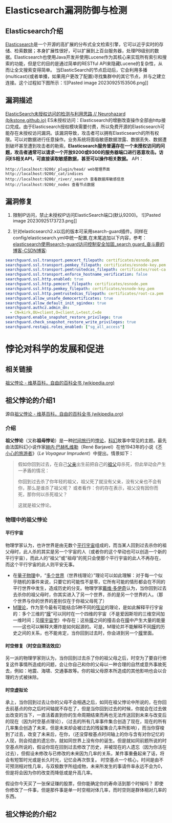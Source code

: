 # Elasticsearch漏洞防御与检测
## Elasticsearch介绍
[Elasticsearch](https://so.csdn.net/so/search?q=Elasticsearch&spm=1001.2101.3001.7020)是一个开源的高扩展的分布式全文检索引擎，它可以近乎实时的存储、检索数据；本身扩展性很好，可以扩展到上百台服务器，处理PB级别的数据。Elasticsearch也使用Java开发并使用Lucene作为其核心来实现所有索引和搜索的功能，但是它的目的是通过简单的RESTful API来隐藏Lucene的复杂性，从而让全文搜索变得简单。
当ElasticSearch的节点启动后，它会利用多播(multicast)(或者单播，如果用户更改了配置)寻找集群中的其它节点，并与之建立连接。这个过程如下图所示：![[Pasted image 20230925153506.png]]
## 漏洞描述
[ElasticSearch未授权访问的检测与利用思路 // Neurohazard (blkstone.github.io)](https://blkstone.github.io/2017/09/27/elasticsearch-unauthorized-access/)
ES未授权访问：Elasticsearch的增删改查操作全部由http接口完成。由于Elasticsearch授权模块需要付费，所以免费开源的Elasticsearch可能存在未授权访问漏洞。该漏洞导致，攻击者可以拥有Elasticsearch的所有权限。可以对数据进行任意操作。业务系统将面临敏感数据泄露、数据丢失、数据遭到破坏甚至遭到攻击者的勒索。**Elasticsearch服务普遍存在一个未授权访问的问题，攻击者通常可以请求一个开放9200或9300的服务器端口进行恶意攻击。访问ES相关API，可直接读取敏感数据，甚至可以操作相关数据。**
API：
```http
http://localhost:9200/_plugin/head/ web管理界面 http://localhost:9200/_cat/indices http://localhost:9200/_river/_search 查看数据库敏感信息 http://localhost:9200/_nodes 查看节点数据
```

## 漏洞修复

1. 限制IP访问，禁止未授权IP访问ElasticSearch端口(默认9200)。
   ![[Pasted image 20230925173723.png]]

1. 针对elasticsearch2.x以后的版本可采用search-guard插件。同样在config/elasticsearch.yml中统一配置,在末尾追加以下内容，参考：[elasticsearch使用search-guard访问控制安全加固_search guard_奋斗鹿的博客-CSDN博客](https://blog.csdn.net/lu_wei_wei/article/details/100727090):
```yml
searchguard.ssl.transport.pemcert_filepath: certificates/esnode.pem
searchguard.ssl.transport.pemkey_filepath: certificates/esnode-key.pem
searchguard.ssl.transport.pemtrustedcas_filepath: certificates/root-ca.pem
searchguard.ssl.transport.enforce_hostname_verification: false
searchguard.ssl.http.enabled: true
searchguard.ssl.http.pemcert_filepath: certificates/esnode.pem
searchguard.ssl.http.pemkey_filepath: certificates/esnode-key.pem
searchguard.ssl.http.pemtrustedcas_filepath: certificates/root-ca.pem
searchguard.allow_unsafe_democertificates: true
searchguard.allow_default_init_sgindex: true
searchguard.authcz.admin_dn:
  - CN=kirk,OU=client,O=client,L=test,C=de
searchguard.enable_snapshot_restore_privilege: true
searchguard.check_snapshot_restore_write_privileges: true
searchguard.restapi.roles_enabled: ["sg_all_access"]
```

# 悖论对科学的发展和促进
## 相关链接
[祖父悖论 - 维基百科，自由的百科全书 (wikipedia.org)](https://zh.wikipedia.org/zh-cn/%E7%A5%96%E7%88%B6%E6%82%96%E8%AB%96)
## 祖父悖论的介绍1
源自[祖父悖论 - 维基百科，自由的百科全书 (wikipedia.org)](https://zh.wikipedia.org/zh-cn/%E7%A5%96%E7%88%B6%E6%82%96%E8%AB%96)
### 介绍
**祖父悖论**（又称**祖母悖论**）是一种[时间旅行](https://zh.wikipedia.org/wiki/%E6%97%B6%E9%97%B4%E6%97%85%E8%A1%8C "时间旅行")的[悖论](https://zh.wikipedia.org/wiki/%E6%82%96%E8%AE%BA "悖论")，[科幻](https://zh.wikipedia.org/wiki/%E7%A7%91%E5%B9%BB "科幻")故事中常见的主题。最先由法国科幻小说作家[赫内·巴赫札维勒](https://zh.wikipedia.org/wiki/%E8%B5%AB%E5%86%85%C2%B7%E5%B7%B4%E8%B5%AB%E6%9C%AD%E7%BB%B4%E5%8B%92 "赫内·巴赫札维勒")（René Barjavel）在他1943年的小说《[不小心的旅游者](https://zh.wikipedia.org/w/index.php?title=%E4%B8%8D%E5%B0%8F%E5%BF%83%E7%9A%84%E6%97%85%E6%B8%B8%E8%80%85&action=edit&redlink=1 "不小心的旅游者（页面不存在）")》（_Le Voyageur Imprudent_）中提出。情景如下：

> 假如你回到过去，在自己[父亲](https://zh.wikipedia.org/wiki/%E7%88%B6%E4%BA%B2 "父亲")出生前把自己的[祖父](https://zh.wikipedia.org/wiki/%E7%A5%96%E7%88%B6 "祖父")母杀死，但此举动会产生一矛盾的情况：
> 
> 你回到过去杀了你年轻的祖父，祖父死了就没有父亲，没有父亲也不会有你，那么是谁杀了祖父呢？ 或者看作：你的存在表示，祖父没有因你而死，那你何以杀死祖父？
> 
> 这就是祖父悖论。

### 物理中的祖父悖论
#### 平行宇宙
物理学家认为，也许世界是由无数个[平行宇宙](https://zh.wikipedia.org/wiki/%E5%B9%B3%E8%A1%8C%E5%AE%87%E5%AE%99 "平行宇宙")组成的，而当某人回到过去杀你的祖父母时，此人杀的其实是另一个宇宙的人（或者你的这个举动也可以创造一个新的平行宇宙），而此人的“祖父”或“祖母”的死只会使那个平行宇宙的此人不再存在，而这个平行宇宙的此人则平安无事。
- 在[量子物理](https://zh.wikipedia.org/wiki/%E9%87%8F%E5%AD%90%E7%89%A9%E7%90%86 "量子物理")中，“[多个世界](https://zh.wikipedia.org/wiki/%E5%A4%9A%E4%B8%96%E7%95%8C%E8%AF%A0%E9%87%8A "多世界诠释")（世界线理论）”理论可以如此理解：对于每一个似乎随机的事件来说，只要它的可能性不是零，它所有可能的情形都会在不同的平行世界中发生，造成历史的分支。物理学家[戴维·多伊奇](https://zh.wikipedia.org/wiki/%E6%88%B4%E7%BB%B4%C2%B7%E5%A4%9A%E4%BC%8A%E5%A5%87 "戴维·多伊奇")认为，当你回到过去去杀你的祖父母时，你其实进入了另一个世界，杀的是另一个世界的人。（那个世界与你的世界的差别仅在于你祖父母死了）
- [M理论](https://zh.wikipedia.org/wiki/M%E7%90%86%E8%AB%96 "M理论")，作为至今最有可能结合5种不同的[弦论](https://zh.wikipedia.org/wiki/%E5%BC%A6%E8%AB%96 "弦论")的理论，是如此解释平行宇宙的：多个三维的“[膜](https://zh.wikipedia.org/wiki/%E8%86%9C "膜")”可以同时在一个四维的宇宙（不是爱因斯坦的三维空间加一维时间；见[膜宇宙学](https://zh.wikipedia.org/wiki/%E8%86%9C%E5%AE%87%E5%AE%99%E5%AD%B8 "膜宇宙学")）中存在；这些[膜](https://zh.wikipedia.org/wiki/%E8%86%9C "膜")之间的撞击会在[膜](https://zh.wikipedia.org/wiki/%E8%86%9C "膜")中产生大量的能量——这也可以解释大爆炸是如何起源的。可是，M理论并不能解释不同[膜](https://zh.wikipedia.org/wiki/%E8%86%9C "膜")的历史之间的关系，也不能肯定，当你回到过去时，你会进到另一个[膜](https://zh.wikipedia.org/wiki/%E8%86%9C "膜")里面。
#### 时空修复（时空自清洁效应）
另一派的物理学家则认为，当你回到过去杀了你的祖父母之后，时空为了要自行修复这件事情所造成的问题，会让你自己和你的父母以一种合理的自然或意外事故死去，例如：地震、海啸、交通事故等。你的祖父母原本所造成的其他影响也会以合理的方式被抹除。
#### 时空虚拟论
承上，当你回到过去让你的父母不会相遇之后，如同在祖父悖论中所说的，在你回去前基点的你之后时间轴就不存在了，但是当你回到过去的时候，你就会在过去做出改变的当下，一直活着直到你的生命周期结束而再也无法传送回到未来与改变后的现在（因为时空基点理论），（过去的所有几率事件集合创造了现在，现在的所有几率集合创造了未来，但是未来却会被过去的残留集合几率所影响），而当你穿梭到了过去，改变了未来后，在你，（还没穿梭基点时间轴上的你与含有对你记忆的人现，则会彻底的遗忘你，就如同世界上没有你的诞生。但是就如同前题所说的时空基点所说的，假设你现在回到过去修改了历史，并被现在的人遗忘（因为你活在过去），但假设未修改与已修改的未来因为几率的关系，某件事重叠起来了话，将会有短暂时光或是长久时光，记忆会再次恢复。 时空基点一个核心，时间是由不可预测相对性几率，与双极数字所组成物，未来所发生的事请件率永远不会为0，但是将会因为你的改变而降低或是升高几率。

假设你今天买了一张保证赚的股票，但你能确定你的寿命活到那个时候吗？ 即使你修改了一件事，但是那件事是单一时空相对体几率，而时空则是群体相对几率的东西。
## 祖父悖论的介绍2
